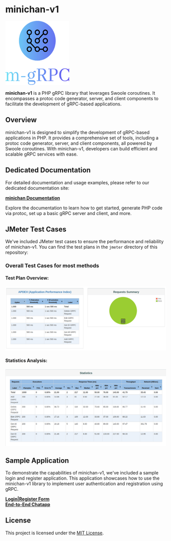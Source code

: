 # minichan-v1

<img src="/assets/logo.svg" alt="Project Logo" width="200" height="200">

**minichan-v1** is a PHP gRPC library that leverages Swoole coroutines. It encompasses a protoc code generator, server, and client components to facilitate the development of gRPC-based applications.

## Overview

minichan-v1 is designed to simplify the development of gRPC-based applications in PHP. It provides a comprehensive set of tools, including a protoc code generator, server, and client components, all powered by Swoole coroutines. With minichan-v1, developers can build efficient and scalable gRPC services with ease.

## Dedicated Documentation

For detailed documentation and usage examples, please refer to our dedicated documentation site:

[**minichan Documentation**](https://minichan-docs.vercel.app/#/?id=minichan-v1)

Explore the documentation to learn how to get started, generate PHP code via protoc, set up a basic gRPC server and client, and more.

## JMeter Test Cases

We've included JMeter test cases to ensure the performance and reliability of minichan-v1. You can find the test plans in the `jmeter` directory of this repository:

### Overall Test Cases for most methods

#### Test Plan Overview:
![Test Plan Overview](/assets/Overall.png)

#### Statistics Analysis:
![Statistics Analysis](/assets/Statistics.png)

## Sample Application

To demonstrate the capabilities of minichan-v1, we've included a sample login and register application. This application showcases how to use the minichan-v1 library to implement user authentication and registration using gRPC.

[**Login|Register Form**](https://github.com/Leincentes/minichan-grpc/tree/login-register-sample/app)
<br>
[**End-to-End Chatapp**](https://github.com/Leincentes/end-to-end-chat-app/tree/main/app)


## License

This project is licensed under the [MIT License](LICENSE).
